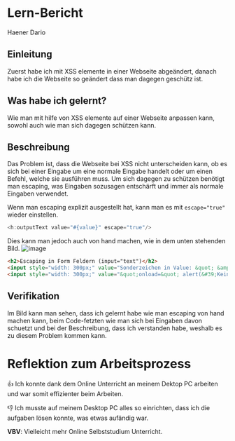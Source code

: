 # Lern-Bericht
Haener Dario

## Einleitung

Zuerst habe ich mit XSS elemente in einer Webseite abgeändert, danach habe ich die Webseite so geändert dass man dagegen geschütz ist.

## Was habe ich gelernt?

Wie man mit hilfe von XSS elemente auf einer Webseite anpassen kann, sowohl auch wie man sich dagegen schützen kann.

## Beschreibung

Das Problem ist, dass die Webseite bei XSS nicht unterscheiden kann, ob es sich bei einer Eingabe um eine normale Eingabe handelt oder um einen Befehl, welche sie ausführen muss. Um sich dagegen zu schützen benötigt man escaping, was Eingaben sozusagen entschärft und immer als normale Eingaben verwendet.

Wenn man escaping explizit ausgestellt hat, kann man es mit `escape="true"` wieder einstellen.
```Java
<h:outputText value="#{value}" escape="true"/>
```

Dies kann man jedoch auch von hand machen, wie in dem unten stehenden Bild.
![image](https://user-images.githubusercontent.com/69902881/206922383-3c4f1d3b-1b50-476c-8fb1-3cc62f348d22.png)

```HTML
<h2>Escaping in Form Feldern (input="text")</h2>
<input style="width: 300px;" value="Sonderzeichen in Value: &quot; &amp; &#39;">
<input style="width: 300px;" value="&quot;onload=&quot; alert(&#39;Kein XSS2!&#39;)&quot;">
```

## Verifikation

Im Bild kann man sehen, dass ich gelernt habe wie man escaping von hand machen kann, beim Code-fetzten wie man sich bei Eingaben davon schuetzt und bei der Beschreibung, dass ich verstanden habe, weshalb es zu diesem Problem kommen kann.

# Reflektion zum Arbeitsprozess

👍 Ich konnte dank dem Online Unterricht an meinem Dektop PC arbeiten und war somit effizienter beim Arbeiten. 

👎 Ich musste auf meinem Desktop PC alles so einrichten, dass ich die aufgaben lösen konnte, was etwas aufändig war.

**VBV**: Vielleicht mehr Online Selbststudium Unterricht.
